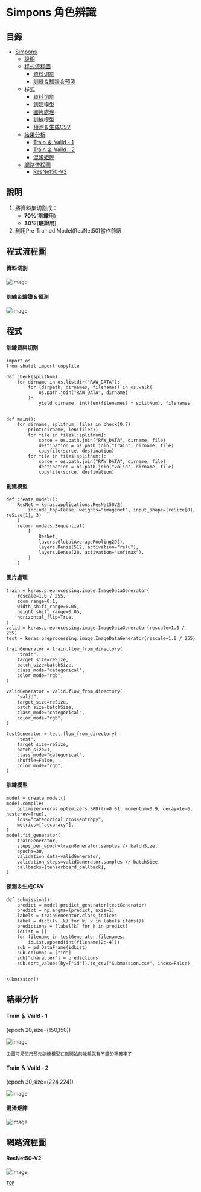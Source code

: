 Simpons 角色辨識  
===

## 目錄  

* [Simpons](#Simpons)  
  * [說明](#說明)  
  * [程式流程圖](#程式流程圖)  
     * [資料切割](#資料切割)  
     * [訓練＆驗證＆預測](#訓練＆驗證＆預測)  
  * [程式](#程式)  
    * [資料切割](#訓練資料切割)  
    * [創建模型](#創建模型)  
    * [圖片處理](#圖片處理)  
    * [訓練模型](#訓練模型)  
    * [預測＆生成CSV](#預測＆生成CSV)  
  * [結果分析](#結果分析)  
     * [Train ＆ Vaild - 1](#Train-＆-Vaild---1)  
     * [Train ＆ Vaild - 2](#Train-＆-Vaild---2)  
     * [混淆矩陣](#混淆矩陣)  
  * [網路流程圖](#網路流程圖)  
     * [ResNet50-V2](#ResNet50-V2)  
  
  


 說明  
 ---
 
1. 將資料集切割成：  
    * **70%**(**訓練**用)  
    * **30%**(**驗證**用)  
4. 利用Pre-Trained Model(ResNet50)當作前級  




程式流程圖  
---
#### 資料切割  

![image](https://github.com/t108368530/ML-Class_Simpons/blob/master/png/split_train%26valid.png)  

#### 訓練＆驗證＆預測  

![image](https://github.com/t108368530/ML-Class_Simpons/blob/master/png/train.png)  


程式  
---

#### 訓練資料切割  
```python=
import os
from shutil import copyfile

def check(splitNum):
    for dirname in os.listdir("RAW_DATA"):
        for (dirpath, dirnames, filenames) in os.walk(
            os.path.join("RAW_DATA", dirname)
        ):
            yield dirname, int(len(filenames) * splitNum), filenames


def main():
    for dirname, splitnum, files in check(0.7):
        print(dirname, len(files))
        for file in files[:splitnum]:
            sorce = os.path.join("RAW_DATA", dirname, file)
            destination = os.path.join("train", dirname, file)
            copyfile(sorce, destination)
        for file in files[splitnum:]:
            sorce = os.path.join("RAW_DATA", dirname, file)
            destination = os.path.join("valid", dirname, file)
            copyfile(sorce, destination)
```

#### 創建模型
```python=
def create_model():
    ResNet = keras.applications.ResNet50V2(
        include_top=False, weights="imagenet", input_shape=(reSize[0], reSize[1], 3)
    )
    return models.Sequential(
        [
            ResNet,
            layers.GlobalAveragePooling2D(),
            layers.Dense(512, activation="relu"),
            layers.Dense(20, activation="softmax"),
        ]
    )
```

#### 圖片處理  
```python=
train = keras.preprocessing.image.ImageDataGenerator(
    rescale=1.0 / 255,
    zoom_range=0.1,
    width_shift_range=0.05,
    height_shift_range=0.05,
    horizontal_flip=True,
)
valid = keras.preprocessing.image.ImageDataGenerator(rescale=1.0 / 255)
test = keras.preprocessing.image.ImageDataGenerator(rescale=1.0 / 255)

trainGenerator = train.flow_from_directory(
    "train",
    target_size=reSize,
    batch_size=batchSize,
    class_mode="categorical",
    color_mode="rgb",
)

validGenerator = valid.flow_from_directory(
    "valid",
    target_size=reSize,
    batch_size=batchSize,
    class_mode="categorical",
    color_mode="rgb",
)

testGenerator = test.flow_from_directory(
    "test",
    target_size=reSize,
    batch_size=1,
    class_mode="categorical",
    shuffle=False,
    color_mode="rgb",
)
```
#### 訓練模型  
```python=
model = create_model()
model.compile(
    optimizer=keras.optimizers.SGD(lr=0.01, momentum=0.9, decay=1e-6, nesterov=True),
    loss="categorical_crossentropy",
    metrics=["accuracy"],
)
model.fit_generator(
    trainGenerator,
    steps_per_epoch=trainGenerator.samples // batchSize,
    epochs=30,
    validation_data=validGenerator,
    validation_steps=validGenerator.samples // batchSize,
    callbacks=[tensorboard_callback],
)
```


#### 預測＆生成CSV  
```python=
def submission():
    predict = model.predict_generator(testGenerator)
    predict = np.argmax(predict, axis=1)
    labels = trainGenerator.class_indices
    label = dict((v, k) for k, v in labels.items())
    predictions = [label[k] for k in predict]
    idList = []
    for filename in testGenerator.filenames:
        idList.append(int(filename[2:-4]))
    sub = pd.DataFrame(idList)
    sub.columns = ["id"]
    sub["character"] = predictions
    sub.sort_values(by=["id"]).to_csv("Submussion.csv", index=False)


submission()
```

結果分析  
---

#### Train ＆ Vaild - 1  
(epoch 20,size=(150,150))

![image](https://github.com/t108368530/ML-Class_Simpons/blob/master/png/tensorboard1.png)  

`由圖可見使用預先訓練模型在剛開始前幾輪就有不錯的準確率了`  


#### Train ＆ Vaild - 2  
(epoch 30,size=(224,224))  

![image](https://github.com/t108368530/ML-Class_Simpons/blob/master/png/tensorboard2.png)  

#### 混淆矩陣  

![image](https://github.com/t108368530/ML-Class_Simpons/blob/master/png/CM.png)  


網路流程圖  
---

#### ResNet50-V2  

![image](https://github.com/t108368530/ML-Class_Simpons/blob/master/png/ResNet50-V2-simpons.png)  

[`TOP`](#目錄)  
